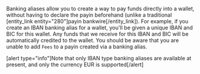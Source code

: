 Banking aliases allow you to create a way to pay funds directly into a wallet, without having to declare the payin beforehand (unlike a traditional [entity_link entity="280"]payin bankwire[/entity_link]). For example, if you create an IBAN banking alias for a wallet, you'll be given a unique IBAN and BIC for this wallet. Any funds that we receive for this IBAN and BIC will be automatically credited to the wallet. You should be aware that you are unable to add `Fees` to a payin created via a banking alias.

[alert type="info"]Note that only IBAN type banking aliases are available at present, and only the currency EUR is supported[/alert]